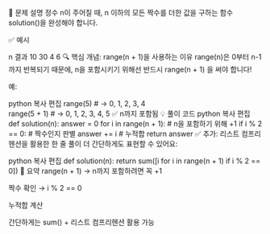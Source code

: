 📌 문제 설명
정수 n이 주어질 때, n 이하의 모든 짝수를 더한 값을 구하는 함수 solution()을 완성해야 합니다.

✅ 예시

n	결과
10	30
4	6
🔍 핵심 개념: range(n + 1)을 사용하는 이유
range(n)은 0부터 n-1까지 반복되기 때문에,
n을 포함시키기 위해선 반드시 range(n + 1) 을 써야 합니다!

예:

python
복사
편집
range(5)       # → 0, 1, 2, 3, 4  
range(5 + 1)   # → 0, 1, 2, 3, 4, 5 ✅ n까지 포함됨
💡 풀이 코드
python
복사
편집
def solution(n):
    answer = 0
    for i in range(n + 1):     # n을 포함하기 위해 +1
        if i % 2 == 0:         # 짝수인지 판별
            answer += i        # 누적합
    return answer
✅ 추가: 리스트 컴프리헨션을 활용한 한 줄 풀이
더 간단하게도 표현할 수 있어요:

python
복사
편집
def solution(n):
    return sum([i for i in range(n + 1) if i % 2 == 0])
🔁 요약
range(n + 1) → n까지 포함하려면 꼭 +1

짝수 확인 → i % 2 == 0

누적합 계산

간단하게는 sum() + 리스트 컴프리헨션 활용 가능
